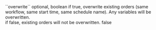 <tr>
	
<td>``overwrite``</td>
	
<td>optional, boolean</td>
	
<td>if true, overwrite existing orders (same workflow, same start time, same schedule name). Any variables will be overwritten.<br>
	if false, existing orders will not be overwritten.
</td>
	
<td></td>
	
<td>false</td>
	
</tr>
